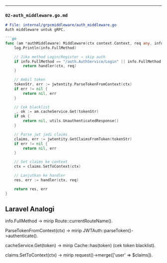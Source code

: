 
---

### `02-auth_middleware.go.md`
```markdown
# File: internal/grpcmiddleware/auth_middleware.go
Auth middleware untuk gRPC.

```go
func (am *authMiddleware) Middleware(ctx context.Context, req any, info *grpc.UnaryServerInfo, handler grpc.UnaryHandler) (resp any, err error) {
    log.Println(info.FullMethod)

    // Jika method Login/Register → skip auth
    if info.FullMethod == "/auth.AuthService/Login" || info.FullMethod == "/auth.AuthService/Register" {
        return handler(ctx, req)
    }

    // Ambil token
    tokenStr, err := jwtentity.ParseTokenFromContext(ctx)
    if err != nil {
        return nil, err
    }

    // Cek blacklist
    _, ok := am.cacheService.Get(tokenStr)
    if ok {
        return nil, utils.UnauthenticatedResponse()
    }

    // Parse jwt jadi claims
    claims, err := jwtentity.GetClaimsFromToken(tokenStr)
    if err != nil {
        return nil, err
    }

    // Set claims ke context
    ctx = claims.SetToContext(ctx)

    // Lanjutkan ke handler
    res, err := handler(ctx, req)

    return res, err
}
```

## Laravel Analogi

info.FullMethod → mirip Route::currentRouteName().

ParseTokenFromContext(ctx) → mirip JWTAuth::parseToken()->authenticate().

cacheService.Get(token) → mirip Cache::has(token) (cek token blacklist).

claims.SetToContext(ctx) → mirip request()->merge(['user' => $claims]).